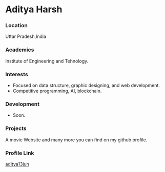 # Aditya Harsh

### Location

Uttar Pradesh,India

### Academics

Institute of Engineering and Tehnology.

### Interests

- Focused on data structure, graphic designing, and web development.
- Competitive programming, AI, blockchain.

### Development

- Soon.

### Projects

A movie Website and many more you can find on my github profile.

### Profile Link

[aditya13jun](https://github.com/aditya13jun) 
